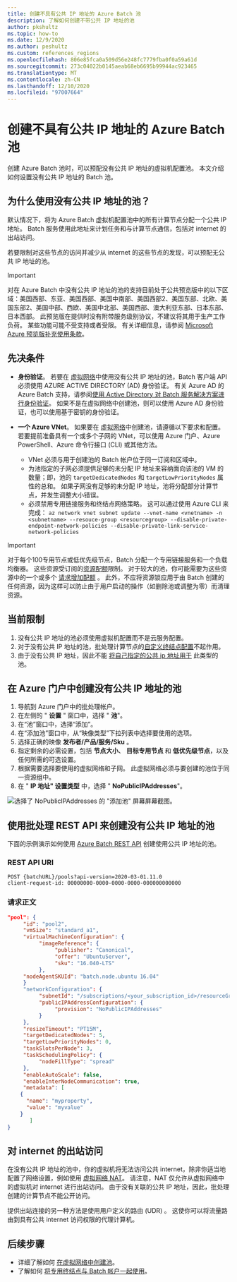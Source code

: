 ```yaml
---
title: 创建不具有公共 IP 地址的 Azure Batch 池
description: 了解如何创建不带公共 IP 地址的池
author: pkshultz
ms.topic: how-to
ms.date: 12/9/2020
ms.author: peshultz
ms.custom: references_regions
ms.openlocfilehash: 806e85fca0a509d56e248fc7779fba0f0a59a61d
ms.sourcegitcommit: 273c04022b0145aeab68eb6695b99944ac923465
ms.translationtype: MT
ms.contentlocale: zh-CN
ms.lasthandoff: 12/10/2020
ms.locfileid: "97007664"
---
```

# <a name="create-an-azure-batch-pool-without-public-ip-addresses"></a>创建不具有公共 IP 地址的 Azure Batch 池

创建 Azure Batch 池时，可以预配没有公共 IP 地址的虚拟机配置池。 本文介绍如何设置没有公共 IP 地址的 Batch 池。

## <a name="why-use-a-pool-without-public-ip-addresses"></a>为什么使用没有公共 IP 地址的池？

默认情况下，将为 Azure Batch 虚拟机配置池中的所有计算节点分配一个公共 IP 地址。 Batch 服务使用此地址来计划任务和与计算节点通信，包括对 internet 的出站访问。

若要限制对这些节点的访问并减少从 internet 的这些节点的发现，可以预配无公共 IP 地址的池。

> [!IMPORTANT]
> 对在 Azure Batch 中没有公共 IP 地址的池的支持目前处于公共预览版中的以下区域：美国西部、东亚、美国西部、美国中南部、美国西部2、美国东部、北欧、美国东部2、美国中部、西欧、美国中北部、美国西部、澳大利亚东部、日本东部、日本西部。
> 此预览版在提供时没有附带服务级别协议，不建议将其用于生产工作负荷。 某些功能可能不受支持或者受限。
> 有关详细信息，请参阅 [Microsoft Azure 预览版补充使用条款](https://azure.microsoft.com/support/legal/preview-supplemental-terms/)。

## <a name="prerequisites"></a>先决条件

- **身份验证**。 若要在 [虚拟网络](./batch-virtual-network.md)中使用没有公共 IP 地址的池，Batch 客户端 API 必须使用 AZURE ACTIVE DIRECTORY (AD) 身份验证。 有关 Azure AD 的 Azure Batch 支持，请参阅[使用 Active Directory 对 Batch 服务解决方案进行身份验证](batch-aad-auth.md)。 如果不是在虚拟网络中创建池，则可以使用 Azure AD 身份验证，也可以使用基于密钥的身份验证。

- **一个 Azure VNet**。 如果要在 [虚拟网络](batch-virtual-network.md)中创建池，请遵循以下要求和配置。 若要提前准备具有一个或多个子网的 VNet，可以使用 Azure 门户、Azure PowerShell、Azure 命令行接口 (CLI) 或其他方法。
  - VNet 必须与用于创建池的 Batch 帐户位于同一订阅和区域中。
  - 为池指定的子网必须提供足够的未分配 IP 地址来容纳面向该池的 VM 的数量；即，池的 `targetDedicatedNodes` 和 `targetLowPriorityNodes` 属性的总和。 如果子网没有足够的未分配 IP 地址，池将分配部分计算节点，并发生调整大小错误。
  - 必须禁用专用链接服务和终结点网络策略。 这可以通过使用 Azure CLI 来完成： ```az network vnet subnet update --vnet-name <vnetname> -n <subnetname> --resouce-group <resourcegroup> --disable-private-endpoint-network-policies --disable-private-link-service-network-policies```

> [!IMPORTANT]
> 对于每个100专用节点或低优先级节点，Batch 分配一个专用链接服务和一个负载均衡器。 这些资源受订阅的[资源配额](../azure-resource-manager/management/azure-subscription-service-limits.md)限制。 对于较大的池，你可能需要为这些资源中的一个或多个 [请求增加配额](batch-quota-limit.md#increase-a-quota) 。 此外，不应将资源锁应用于由 Batch 创建的任何资源，因为这样可以防止由于用户启动的操作（如删除池或调整为零）而清理资源。

## <a name="current-limitations"></a>当前限制

1. 没有公共 IP 地址的池必须使用虚拟机配置而不是云服务配置。
1. 对于没有公共 IP 地址的池，批处理计算节点的[自定义终结点配置](pool-endpoint-configuration.md)不起作用。
1. 由于没有公共 IP 地址，因此不能 [将自己指定的公共 ip 地址用于](create-pool-public-ip.md) 此类型的池。

## <a name="create-a-pool-without-public-ip-addresses-in-the-azure-portal"></a>在 Azure 门户中创建没有公共 IP 地址的池

1. 导航到 Azure 门户中的批处理帐户。
1. 在左侧的 " **设置** " 窗口中，选择 " **池**"。
1. 在“池”窗口中，选择“添加”。 
1. 在“添加池”窗口中，从“映像类型”下拉列表中选择要使用的选项。 
1. 选择正确的映像 **发布者/产品/服务/Sku** 。
1. 指定剩余的必需设置，包括 **节点大小**、 **目标专用节点** 和 **低优先级节点**，以及任何所需的可选设置。
1. 根据需要选择要使用的虚拟网络和子网。 此虚拟网络必须与要创建的池位于同一资源组中。
1. 在 " **IP 地址" 设置类型** 中，选择 " **NoPublicIPAddresses**"。

![选择了 NoPublicIPAddresses 的 "添加池" 屏幕屏幕截图。](./media/batch-pool-no-public-ip-address/create-pool-without-public-ip-address.png)

## <a name="use-the-batch-rest-api-to-create-a-pool-without-public-ip-addresses"></a>使用批处理 REST API 来创建没有公共 IP 地址的池

下面的示例演示如何使用 [Azure Batch REST API](/rest/api/batchservice/pool/add) 创建使用公共 IP 地址的池。

### <a name="rest-api-uri"></a>REST API URI

```http
POST {batchURL}/pools?api-version=2020-03-01.11.0
client-request-id: 00000000-0000-0000-0000-000000000000
```

### <a name="request-body"></a>请求正文

```json
"pool": {
     "id": "pool2",
     "vmSize": "standard_a1",
     "virtualMachineConfiguration": {
          "imageReference": {
               "publisher": "Canonical",
               "offer": "UbuntuServer",
               "sku": "16.040-LTS"
          },
     "nodeAgentSKUId": "batch.node.ubuntu 16.04"
     }
     "networkConfiguration": {
          "subnetId": "/subscriptions/<your_subscription_id>/resourceGroups/<your_resource_group>/providers/Microsoft.Network/virtualNetworks/<your_vnet_name>/subnets/<your_subnet_name>",
          "publicIPAddressConfiguration": {
               "provision": "NoPublicIPAddresses"
          }
     },
     "resizeTimeout": "PT15M",
     "targetDedicatedNodes": 5,
     "targetLowPriorityNodes": 0,
     "taskSlotsPerNode": 3,
     "taskSchedulingPolicy": {
          "nodeFillType": "spread"
     },
     "enableAutoScale": false,
     "enableInterNodeCommunication": true,
     "metadata": [
    {
      "name": "myproperty",
      "value": "myvalue"
    }
       ]
}
```

## <a name="outbound-access-to-the-internet"></a>对 internet 的出站访问

在没有公共 IP 地址的池中，你的虚拟机将无法访问公共 internet，除非你适当地配置了网络设置，例如使用 [虚拟网络 NAT](../virtual-network/nat-overview.md)。 请注意，NAT 仅允许从虚拟网络中的虚拟机对 internet 进行出站访问。 由于没有关联的公共 IP 地址，因此，批处理创建的计算节点不能公开访问。

提供出站连接的另一种方法是使用用户定义的路由 (UDR) 。 这使你可以将流量路由到具有公共 internet 访问权限的代理计算机。

## <a name="next-steps"></a>后续步骤

- 详细了解如何 [在虚拟网络中创建池](batch-virtual-network.md)。
- 了解如何 [将专用终结点与 Batch 帐户一起使用](private-connectivity.md)。
